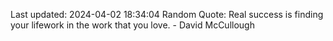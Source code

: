 Last updated: 2024-04-02 18:34:04
Random Quote: Real success is finding your lifework in the work that you love. - David McCullough